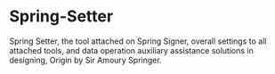 # Spring-Setter
Spring Setter, the tool attached on Spring Signer,  overall settings to all attached tools, and data operation auxiliary assistance solutions in designing,  Origin by Sir Amoury Springer.
